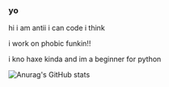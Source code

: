 ### yo

hi i am antii i can code i think

i work on phobic funkin!!

i kno haxe kinda and im a beginner for python

![Anurag's GitHub stats](https://github-readme-stats.vercel.app/api?username=AntiiThatsMe&show_icons=true&theme=radical)
